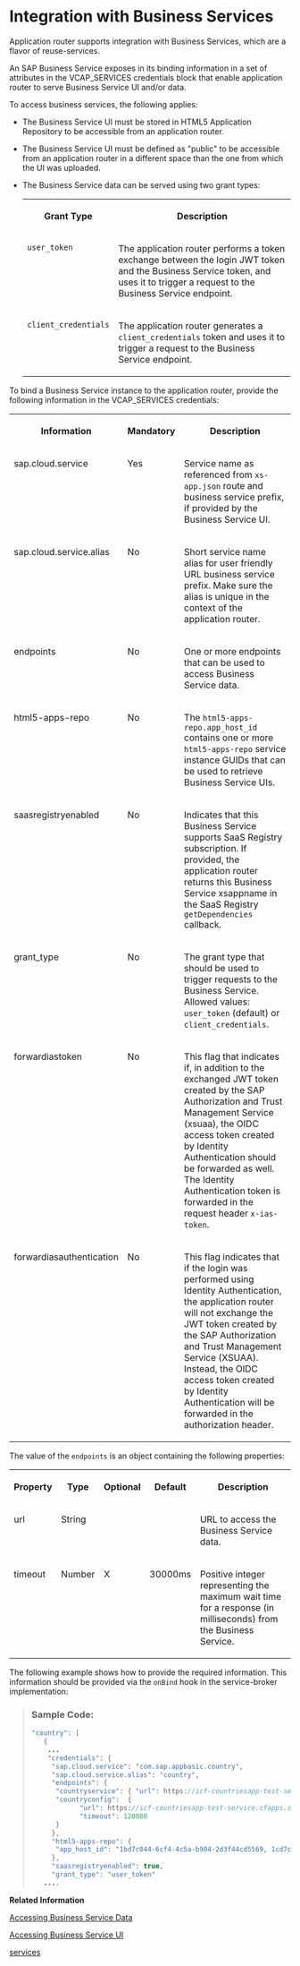 <!-- loiof6337cd6065a42b59579c069256072ec -->

# Integration with Business Services

Application router supports integration with Business Services, which are a flavor of reuse-services.

An SAP Business Service exposes in its binding information in a set of attributes in the VCAP\_SERVICES credentials block that enable application router to serve Business Service UI and/or data.

To access business services, the following applies:

-   The Business Service UI must be stored in HTML5 Application Repository to be accessible from an application router.

-   The Business Service UI must be defined as "public" to be accessible from an application router in a different space than the one from which the UI was uploaded.

-   The Business Service data can be served using two grant types:


    <table>
    <tr>
    <th valign="top">

    Grant Type
    
    </th>
    <th valign="top">

    Description
    
    </th>
    </tr>
    <tr>
    <td valign="top">
    
    `user_token`
    
    </td>
    <td valign="top">
    
    The application router performs a token exchange between the login JWT token and the Business Service token, and uses it to trigger a request to the Business Service endpoint.
    
    </td>
    </tr>
    <tr>
    <td valign="top">
    
    `client_credentials`
    
    </td>
    <td valign="top">
    
    The application router generates a `client_credentials` token and uses it to trigger a request to the Business Service endpoint.
    
    </td>
    </tr>
    </table>
    

To bind a Business Service instance to the application router, provide the following information in the VCAP\_SERVICES credentials:


<table>
<tr>
<th valign="top">

Information

</th>
<th valign="top">

Mandatory

</th>
<th valign="top">

Description

</th>
</tr>
<tr>
<td valign="top">

sap.cloud.service

</td>
<td valign="top">

Yes

</td>
<td valign="top">

Service name as referenced from `xs-app.json` route and business service prefix, if provided by the Business Service UI.

</td>
</tr>
<tr>
<td valign="top">

sap.cloud.service.alias

</td>
<td valign="top">

No

</td>
<td valign="top">

Short service name alias for user friendly URL business service prefix. Make sure the alias is unique in the context of the application router.

</td>
</tr>
<tr>
<td valign="top">

endpoints

</td>
<td valign="top">

No

</td>
<td valign="top">

One or more endpoints that can be used to access Business Service data.

</td>
</tr>
<tr>
<td valign="top">

html5-apps-repo

</td>
<td valign="top">

No

</td>
<td valign="top">

The `html5-apps-repo.app_host_id` contains one or more `html5-apps-repo` service instance GUIDs that can be used to retrieve Business Service UIs.

</td>
</tr>
<tr>
<td valign="top">

saasregistryenabled

</td>
<td valign="top">

No

</td>
<td valign="top">

Indicates that this Business Service supports SaaS Registry subscription. If provided, the application router returns this Business Service xsappname in the SaaS Registry `getDependencies` callback.

</td>
</tr>
<tr>
<td valign="top">

grant\_type

</td>
<td valign="top">

No

</td>
<td valign="top">

The grant type that should be used to trigger requests to the Business Service. Allowed values: `user_token` \(default\) or `client_credentials`.

</td>
</tr>
<tr>
<td valign="top">

forwardiastoken

</td>
<td valign="top">

No

</td>
<td valign="top">

This flag that indicates if, in addition to the exchanged JWT token created by the SAP Authorization and Trust Management Service \(xsuaa\), the OIDC access token created by Identity Authentication should be forwarded as well. The Identity Authentication token is forwarded in the request header `x-ias-token`.

</td>
</tr>
<tr>
<td valign="top">

forwardiasauthentication

</td>
<td valign="top">

No

</td>
<td valign="top">

This flag indicates that if the login was performed using Identity Authentication, the application router will not exchange the JWT token created by the SAP Authorization and Trust Management Service \(XSUAA\). Instead, the OIDC access token created by Identity Authentication will be forwarded in the authorization header.

</td>
</tr>
</table>

The value of the `endpoints` is an object containing the following properties:


<table>
<tr>
<th valign="top">

Property

</th>
<th valign="top">

Type

</th>
<th valign="top">

Optional

</th>
<th valign="top">

Default

</th>
<th valign="top">

Description

</th>
</tr>
<tr>
<td valign="top">

url

</td>
<td valign="top">

String

</td>
<td valign="top">

 

</td>
<td valign="top">

 

</td>
<td valign="top">

URL to access the Business Service data.

</td>
</tr>
<tr>
<td valign="top">

timeout

</td>
<td valign="top">

Number

</td>
<td valign="top">

X

</td>
<td valign="top">

30000ms

</td>
<td valign="top">

Positive integer representing the maximum wait time for a response \(in milliseconds\) from the Business Service.

</td>
</tr>
</table>

The following example shows how to provide the required information. This information should be provided via the `onBind` hook in the service-broker implementation:

> ### Sample Code:  
> ```java
> "country": [
>    {
>     ...
>     "credentials": {
>      "sap.cloud.service": "com.sap.appbasic.country", 
>      "sap.cloud.service.alias": "country",            
>      "endpoints": {                                   
>       "countryservice": { "url": https://icf-countriesapp-test-service.cfapps.sap.hana.ondemand.com/odata/v2/countryservice"},
>       "countryconfig":  { 
>             "url": https://icf-countriesapp-test-service.cfapps.sap.hana.ondemand.com/rest/v1/countryconfig",
>             "timeout": 120000 
>       }
>      },
>      "html5-apps-repo": {                           
>       "app_host_id": "1bd7c044-6cf4-4c5a-b904-2d3f44cd5569, 1cd7c044-6cf4-4c5a-b904-2d3f44cd54445"
>      },
>      "saasregistryenabled": true,
>      "grant_type": "user_token"
>    ....
> ```

**Related Information**  


[Accessing Business Service Data](accessing-business-service-data-783809d.md "This section describes how the application router accesses the Business Service data.")

[Accessing Business Service UI](accessing-business-service-ui-0f1f92e.md "This section provides information about accessing Business Services UIs that are stored in HTML5 Application Repository.")

[services](services-92741fa.md "Specify options for a service in your application.")

